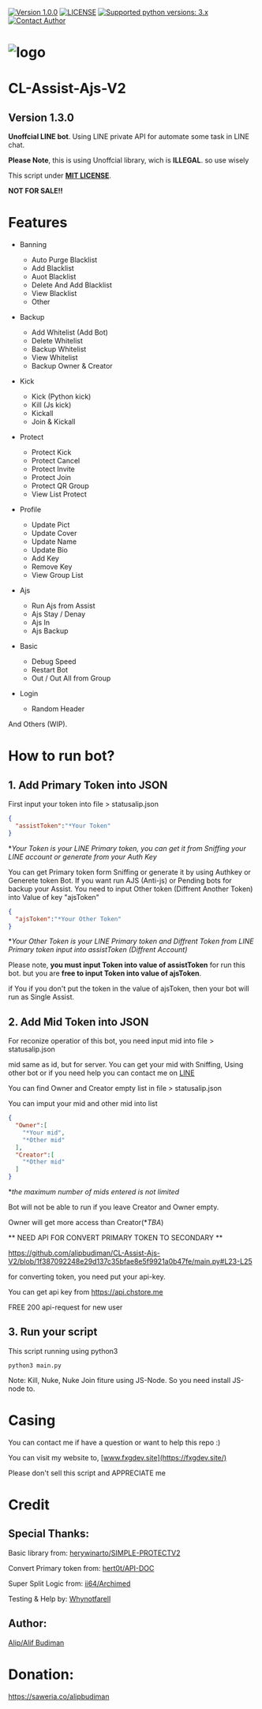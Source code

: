 [![Version 1.0.0](https://i.ibb.co/6vJvwyf/5.png "Version 1.0.0")](https://github.com/alipbudiman/CL-Assist-Ajs-V2/blob/main/README.md#cl-assist-ajs-v2)
[![LICENSE](https://i.ibb.co/5nR4p7x/6.png "LICENSE")](https://github.com/alipbudiman/CL-Assist-Ajs-V2/blob/main/LICENSE)
[![Supported python versions: 3.x](https://i.ibb.co/L1k6BC2/7.png "supported python versions: 3.x")](https://www.python.org/downloads/)
[![Contact Author](https://i.ibb.co/xCDRtJs/8.png "contact author")](https://fxgdev.site/alifbudiman.html)


# ![logo](https://i.ibb.co/zJvVhJ3/Untitled-design-88.png)


# CL-Assist-Ajs-V2
## Version 1.3.0

**Unoffcial LINE bot**. Using LINE private API for automate some task in LINE chat.

**Please Note**, this is using Unoffcial library, wich is **ILLEGAL**. so use wisely

This script under [**MIT LICENSE**](https://github.com/alipbudiman/CL-Assist-Ajs-V2/blob/main/LICENSE).

**NOT FOR SALE!!**


# Features
- Banning
  - Auto Purge Blacklist
  - Add Blacklist
  - Auot Blacklist
  - Delete And Add Blacklist
  - View Blacklist
  - Other

- Backup
  - Add Whitelist (Add Bot)
  - Delete Whitelist
  - Backup Whitelist
  - View Whitelist
  - Backup Owner & Creator

- Kick
  - Kick (Python kick)
  - Kill (Js kick)
  - Kickall
  - Join & Kickall
 
- Protect
  - Protect Kick
  - Protect Cancel
  - Protect Invite
  - Protect Join
  - Protect QR Group
  - View List Protect

- Profile
  - Update Pict
  - Update Cover
  - Update Name
  - Update Bio
  - Add Key
  - Remove Key
  - View Group List

- Ajs
  - Run Ajs from Assist
  - Ajs Stay / Denay
  - Ajs In
  - Ajs Backup

- Basic
  - Debug Speed
  - Restart Bot
  - Out / Out All from Group

- Login
  - Random Header

And Others (WIP).

# How to run bot?

## 1. Add Primary Token into JSON
First input your token into file > statusalip.json
```JSON
{
  "assistToken":"*Your Token"
}
```
**Your Token is your LINE Primary token, you can get it from Sniffing your LINE account or generate from your Auth Key*

You can get Primary token form Sniffing or generate it by using Authkey or Generete token Bot.
If you want run AJS (Anti-js) or Pending bots for backup your Assist. You need to input Other token (Diffrent Another Token) into Value of key "ajsToken"
```JSON
{
  "ajsToken":"*Your Other Token"
}
```
**Your Other Token is your LINE Primary token and Diffrent Token from LINE Primary token input into assistToken (Diffrent Account)*

Please note, **you must input Token into value of assistToken** for run this bot. but you are **free to input Token into value of ajsToken**.

if You if you don't put the token in the value of ajsToken, then your bot will run as Single Assist.


## 2. Add Mid Token into JSON
For reconize operatior of this bot, you need input mid into file > statusalip.json

mid same as id, but for server. You can get your mid with Sniffing, Using other bot or if you need help you can contact me on [LINE](https://line.me/ti/p/~alip_budiman)

You can find Owner and Creator empty list in file > statusalip.json

You can imput your mid and other mid into list
```JSON
{
  "Owner":[
    "*Your mid",
    "*Other mid"
  ],
  "Creator":[
    "*Other mid"
  ]
}
```
**the maximum number of mids entered is not limited*

Bot will not be able to run if you leave Creator and Owner empty.

Owner will get more access than Creator(**TBA*)

** NEED API FOR CONVERT PRIMARY TOKEN TO SECONDARY **

https://github.com/alipbudiman/CL-Assist-Ajs-V2/blob/1f387092248e29d137c35bfae8e5f9921a0b47fe/main.py#L23-L25

for converting token, you need put your api-key.

You can get api key from https://api.chstore.me

FREE 200 api-request for new user


## 3. Run your script
This script running using python3
```SH
python3 main.py
```
Note: Kill, Nuke, Nuke Join fiture using JS-Node. So you need install JS-node to.


# Casing

You can contact me if have a question or want to help this repo :)

You can visit my website to, [www.fxgdev.site](https://fxgdev.site/)

Please don't sell this script and APPRECIATE me


# Credit

## Special Thanks:
Basic library from: [herywinarto/SIMPLE-PROTECTV2](https://github.com/herywinarto/SIMPLE-PROTECTV2)

Convert Primary token from: [hert0t/API-DOC](https://github.com/hert0t/API-DOC)

Super Split Logic from: [ii64/Archimed](https://github.com/ii64/Archimed)

Testing & Help by: [Whynotfarell](https://github.com/Whynotfarell)

## Author:
[Alip/Alif Budiman](https://fxgdev.site/alifbudiman.html)

# Donation:
https://saweria.co/alipbudiman
